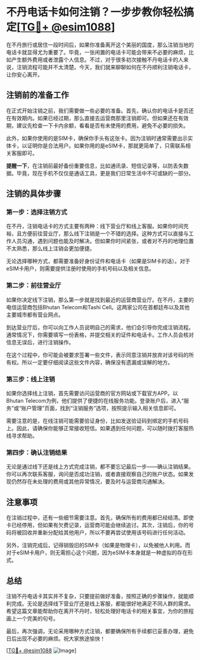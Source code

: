 # 不丹电话卡如何注销？一步步教你轻松搞定[[TG💪+ @esim1088](https://t.me/s/esim1088)]

在不丹旅行或居住一段时间后，如果你准备离开这个美丽的国度，那么注销当地的电话卡就显得尤为重要了。毕竟，一张闲置的电话卡可能会带来不必要的麻烦，比如产生额外费用或者泄露个人信息。不过，对于很多初次接触不丹电话卡的人来说，注销流程可能并不太清楚。今天，我们就来聊聊如何在不丹顺利注销电话卡，让你安心离开。

## 注销前的准备工作

在正式开始注销之前，我们需要做一些必要的准备。首先，确认你的电话卡是否还在有效期内。如果已经过期，那么直接去运营商那里注销即可。但如果还在有效期，建议先检查一下卡内余额，看看是否有未使用的费用，避免不必要的损失。

此外，如果你使用的是SIM卡，确保你手头有这张卡。因为注销时通常需要出示实体卡，以证明你是合法用户。如果你用的是eSIM卡，那就更简单了，只需联系相关客服即可。

**提醒一下**，在注销前最好备份重要信息，比如通讯录、短信记录等，以防丢失数据。毕竟，现在手机不仅仅是通话工具，更是我们日常生活中不可或缺的一部分。

## 注销的具体步骤

### 第一步：选择注销方式

在不丹，注销电话卡的方式主要有两种：线下营业厅和线上客服。如果你时间充裕，且方便前往营业厅，那么线下注销是一个不错的选择。这种方式可以直接与工作人员沟通，遇到问题也能及时解决。但如果你时间紧张，或者对不丹的地理位置不太熟悉，那么线上注销会更加便捷。

无论选择哪种方式，都需要准备好身份证件和电话卡（如果是SIM卡的话）。对于eSIM卡用户，则需要提供注册时使用的手机号码以及相关信息。

### 第二步：前往营业厅

如果你决定线下注销，那么第一步就是找到最近的运营商营业厅。在不丹，主要的电信运营商包括Bhutan Telecom和Tashi Cell。这两家公司在首都廷布以及其他主要城市都有营业网点。

到达营业厅后，你可以向工作人员说明自己的需求，他们会引导你完成注销流程。通常情况下，你需要填写一份表格，并提交相关的证件和电话卡。工作人员会核对信息无误后，进行注销操作。

在这个过程中，你可能会被要求签署一些文件，表示同意注销并放弃对该号码的所有权。所以一定要仔细阅读这些文件内容，确保没有遗漏或误解的地方。

### 第三步：线上注销

如果你选择线上注销，首先需要访问运营商的官方网站或下载官方APP。以Bhutan Telecom为例，他们提供了便捷的在线服务功能。登录账户后，进入“服务”或“账户管理”页面，找到“注销服务”选项，按照提示输入相关信息即可。

需要注意的是，在线注销可能需要验证身份，比如发送验证码到绑定的手机号码上。因此，请确保你能够正常接收短信。如果遇到任何问题，可以随时拨打客服热线寻求帮助。

### 第四步：确认注销结果

无论是通过线下还是线上方式完成注销，都不要忘记最后一步——确认注销结果。你可以再次联系客服，询问是否成功注销，或者直接观察自己的账户状态。如果发现仍然存在未处理的费用或其他异常情况，要及时与运营商沟通解决。

## 注意事项

在注销过程中，还有一些细节需要注意。首先，确保所有的费用都已经结清。即使卡已经停用，但如果有欠费记录，运营商可能会继续追讨。其次，注销后，你的号码将被回收并重新分配给其他用户，所以不要再尝试使用该号码进行任何活动。

另外，注销完成后，记得销毁旧的SIM卡（如果是物理卡），以免被他人利用。而对于eSIM卡用户，则无需担心这个问题，因为eSIM卡本身就是一种虚拟的存在形式。

## 总结

注销不丹电话卡其实并不复杂，只要提前做好准备，按照正确的步骤操作，就能顺利完成。无论是选择线下营业厅还是线上客服，都能很好地满足不同人群的需求。希望这篇文章能帮助你在离开不丹时，轻松处理好电话卡的相关事宜，为你的旅程画上一个完美的句号。

最后，再次强调，无论采用哪种方式注销，都要确保所有手续都已妥善办理，避免日后出现不必要的麻烦。祝大家旅途愉快！

[[TG💪+ @esim1088](https://t.me/s/esim1088) ![Image](https://i.postimg.cc/4NQfJmqS/Snipaste-2025-05-13-00-14-12.png)]